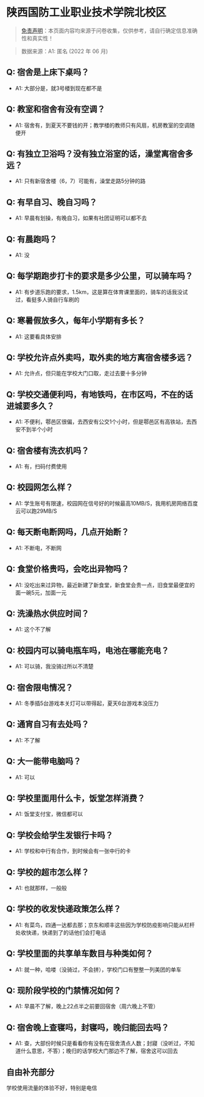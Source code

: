 # 陕西国防工业职业技术学院北校区

> [免责声明](https://colleges.chat/#_3)：本页面内容均来源于问卷收集，仅供参考，请自行确定信息准确性和真实性！

> 数据来源：A1: 匿名 (2022 年 06 月)

## Q: 宿舍是上床下桌吗？

- A1: 大部分是，就3号楼到现在都不是

## Q: 教室和宿舍有没有空调？

- A1: 宿舍有，到夏天不要钱的开；教学楼的教师只有风扇，机房教室的空调随便开

## Q: 有独立卫浴吗？没有独立浴室的话，澡堂离宿舍多远？

- A1: 只有新宿舍楼（6，7）可能有，澡堂走路5分钟的路

## Q: 有早自习、晚自习吗？

- A1: 早晨有划操，有晚自习，如果有社团证明可以都不去

## Q: 有晨跑吗？

- A1: 没

## Q: 每学期跑步打卡的要求是多少公里，可以骑车吗？

- A1: 有步道乐跑的要求，1.5km，这是算在体育课里面的，骑车的话我没试过，看挺多人骑自行车刷的

## Q: 寒暑假放多久，每年小学期有多长？

- A1: 这要看具体安排

## Q: 学校允许点外卖吗，取外卖的地方离宿舍楼多远？

- A1: 允许点，但只能在学校大门口取，走过去要十多分钟

## Q: 学校交通便利吗，有地铁吗，在市区吗，不在的话进城要多久？

- A1: 不便利，鄠邑区很偏，去西安有公交1个小时，但是鄠邑区有高铁站，去西安不到半个小时

## Q: 宿舍楼有洗衣机吗？

- A1: 有，扫码付费使用

## Q: 校园网怎么样？

- A1: 学生账号有限速，校园网在信号好的时候最高10MB/S，我用机房网络百度云可以跑29MB/S

## Q: 每天断电断网吗，几点开始断？

- A1: 不断电，不断网

## Q: 食堂价格贵吗，会吃出异物吗？

- A1: 没吃出来过异物，最近新建了新食堂，新食堂会贵一点，旧食堂最便宜的面一碗5元，加面一元

## Q: 洗澡热水供应时间？

- A1: 这个不了解

## Q: 校园内可以骑电瓶车吗，电池在哪能充电？

- A1: 可以骑，我没骑过所以不清楚

## Q: 宿舍限电情况？

- A1: 冬季插5台游戏本关灯可以带得起，夏天6台游戏本没压力

## Q: 通宵自习有去处吗？

- A1: 不了解

## Q: 大一能带电脑吗？

- A1: 可以

## Q: 学校里面用什么卡，饭堂怎样消费？

- A1: 饭堂支付宝，微信都可以

## Q: 学校会给学生发银行卡吗？

- A1: 学校和中行有合作，到时候会有一张中行的卡

## Q: 学校的超市怎么样？

- A1: 也就那样，一般般

## Q: 学校的收发快递政策怎么样？

- A1: 有菜鸟，四通一达都去那；京东和顺丰这些因为学校防疫影响只能从栏杆处收快递，快递到了的话他们会打电话

## Q: 学校里面的共享单车数目与种类如何？

- A1: 就一种，哈喽（没骑过，不会拼），学校门口有整整一列美团的单车

## Q: 现阶段学校的门禁情况如何？

- A1: 早晨不了解，晚上22点半之前要回宿舍（周六晚上不管）

## Q: 宿舍晚上查寝吗，封寝吗，晚归能回去吗？

- A1: 查，大部份时候只是看看你有没有在宿舍清点人数；封寢（没听过，不知道什么意思，不答）；晚归的话学校大门那边不了解，宿舍这可以回去

## 自由补充部分

学校使用流量的体验不好，特别是电信